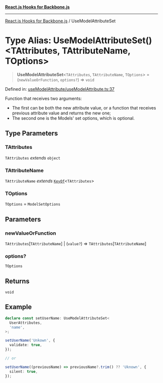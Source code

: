 [**React.js Hooks for Backbone.js**](../README.md)

***

[React.js Hooks for Backbone.js](../README.md) / UseModelAttributeSet

# Type Alias: UseModelAttributeSet()\<TAttributes, TAttributeName, TOptions\>

> **UseModelAttributeSet**\<`TAttributes`, `TAttributeName`, `TOptions`\> = (`newValueOrFunction`, `options?`) => `void`

Defined in: [useModelAttribute/useModelAttribute.ts:37](https://github.com/VitorLuizC/react-hooks-for-backbone/blob/c933913f34e3d71aa5132aba125ed14cc1ec398d/src/useModelAttribute/useModelAttribute.ts#L37)

Function that receives two arguments:
- The first can be both the new attribute value, or a function that receives
previous attribute value and returns the new one;
- The second one is the Models' set options, which is optional.

## Type Parameters

### TAttributes

`TAttributes` *extends* `object`

### TAttributeName

`TAttributeName` *extends* [`KeyOf`](KeyOf.md)\<`TAttributes`\>

### TOptions

`TOptions` = `ModelSetOptions`

## Parameters

### newValueOrFunction

`TAttributes`\[`TAttributeName`\] | (`value?`) => `TAttributes`\[`TAttributeName`\]

### options?

`TOptions`

## Returns

`void`

## Example

```ts
declare const setUserName: UseModelAttributeSet<
  UserAttributes,
  'name',
>;

setUserName('Unkown', {
  validate: true,
});

// or

setUserName((previousName) => previousName?.trim() ?? 'Uknown', {
  silent: true,
});
```
